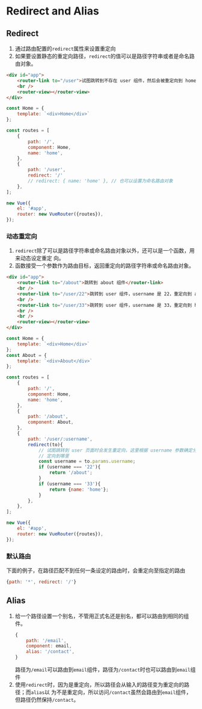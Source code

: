 # Redirect and Alias


## Redirect
1. 通过路由配置的`redirect`属性来设置重定向
2. 如果要设置静态的重定向路径，`redirect`的值可以是路径字符串或者是命名路由对象。

```html
<div id="app">
    <router-link to="/user">试图跳转到不存在 user 组件，然后会被重定向到 home 组件</router-link>
    <br />
    <router-view></router-view>
</div>
```
```js
const Home = {
    template: `<div>Home</div>`
};

const routes = [
    {
        path: '/',
        component: Home,
        name: 'home',
    },
    {
        path: '/user',
        redirect: '/'
        // redirect: { name: 'home' }, // 也可以设置为命名路由对象
    },
];

new Vue({
    el: '#app',
    router: new VueRouter({routes}),
});
```

### 动态重定向
1. `redirect`除了可以是路径字符串或命名路由对象以外，还可以是一个函数，用来动态设定重定
向。
2. 函数接受一个参数作为路由目标，返回重定向的路径字符串或命名路由对象。

```html
<div id="app">
    <router-link to="/about">跳转到 about 组件</router-link>
    <br />
    <router-link to="/user/22">跳转到 user 组件，username 是 22，重定向到 about 组件</router-link>
    <br />
    <router-link to="/user/33">跳转到 user 组件，username 是 33，重定向到 home 组件</router-link>
    <br />
    <br />
    <router-view></router-view>
</div>
```
```js
const Home = {
    template: `<div>Home</div>`
};
const About = {
    template: `<div>About</div>`
};

const routes = [
    {
        path: '/',
        component: Home,
        name: 'home',
    },
    {
        path: '/about',
        component: About,
    },
    {
        path: '/user/:username',
        redirect(to){
            // 试图跳转到 user 页面时会发生重定向，这里根据 username 参数确定分别重
            // 定向到哪里
            const username = to.params.username;
            if (username === '22'){
                return '/about';
            }
            if (username === '33'){
                return {name: 'home'};
            }
        },
    },
];

new Vue({
    el: '#app',
    router: new VueRouter({routes}),
});
```

### 默认路由
下面的例子，在路径匹配不到任何一条设定的路由时，会重定向至指定的路由
```js
{path: '*', redirect: '/'}
```


## Alias
1. 给一个路径设置一个别名，不管用正式名还是别名，都可以路由到相同的组件。
    ```js
    {
        path: '/email',
        component: email,
        alias: '/contact',
    }
    ```
    路径为`/email`可以路由到`email`组件，路径为`/contact`时也可以路由到`email`组件
2. 使用`redirect`时，因为是重定向，所以路径会从输入的路径变为重定向的路径；而`alias`以
为不是重定向，所以访问`/contact`虽然会路由到`email`组件，但路径仍然保持`/contact`。
